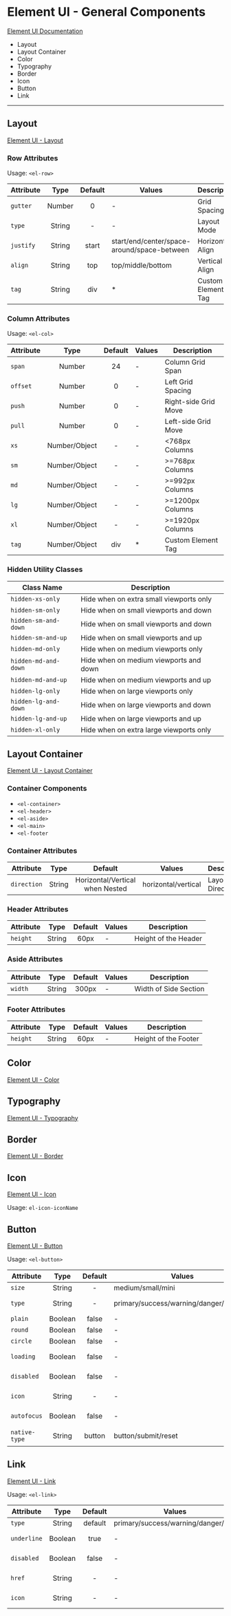 # Element UI - General Components

[Element UI Documentation](https://element.eleme.io/#/en-US)

* Layout
* Layout Container
* Color
* Typography
* Border
* Icon
* Button
* Link

---

## Layout

[Element UI - Layout](https://element.eleme.io/#/en-US/component/layout)

### Row Attributes

Usage: `<el-row>`

| Attribute | Type   | Default | Values                                      | Description        |
| --------- |:------:|:-------:| ------------------------------------------- | ------------------ |
| `gutter`  | Number | 0       | -                                           | Grid Spacing       |
| `type`    | String | -       | -                                           | Layout Mode        |
| `justify` | String | start   | start/end/center/space-around/space-between | Horizontal Align   |
| `align`   | String | top     | top/middle/bottom                           | Vertical Align     |
| `tag`     | String | div     | *                                           | Custom Element Tag |

### Column Attributes

Usage: `<el-col>`

| Attribute | Type          | Default | Values | Description          |
| --------- |:-------------:|:-------:| ------ | -------------------- |
| `span`    | Number        | 24      | -      | Column Grid Span     |
| `offset`  | Number        | 0       | -      | Left Grid Spacing    |
| `push`    | Number        | 0       | -      | Right-side Grid Move |
| `pull`    | Number        | 0       | -      | Left-side Grid Move  |
| `xs`      | Number/Object | -       | -      | <768px Columns       |
| `sm`      | Number/Object | -       | -      | >=768px Columns      |
| `md`      | Number/Object | -       | -      | >=992px Columns      |
| `lg`      | Number/Object | -       | -      | >=1200px Columns     |
| `xl`      | Number/Object | -       | -      | >=1920px Columns     |
| `tag`     | Number/Object | div     | *      | Custom Element Tag   |

### Hidden Utility Classes

| Class Name           | Description                             |
| -------------------- | --------------------------------------- |
| `hidden-xs-only`     | Hide when on extra small viewports only |
| `hidden-sm-only`     | Hide when on small viewports and down   |
| `hidden-sm-and-down` | Hide when on small viewports and down   |
| `hidden-sm-and-up`   | Hide when on small viewports and up     |
| `hidden-md-only`     | Hide when on medium viewports only      |
| `hidden-md-and-down` | Hide when on medium viewports and down  |
| `hidden-md-and-up`   | Hide when on medium viewports and up    |
| `hidden-lg-only`     | Hide when on large viewports only       |
| `hidden-lg-and-down` | Hide when on large viewports and down   |
| `hidden-lg-and-up`   | Hide when on large viewports and up     |
| `hidden-xl-only`     | Hide when on extra large viewports only |

## Layout Container

[Element UI - Layout Container](https://element.eleme.io/#/en-US/component/container)

### Container Components

  * `<el-container>`
  * `<el-header>`
  * `<el-aside>`
  * `<el-main>`
  * `<el-footer`

### Container Attributes

| Attribute   | Type   | Default                         | Values              | Description      |
| ----------- |:------:|:-------------------------------:| ------------------- | ---------------- |
| `direction` | String | Horizontal/Vertical when Nested | horizontal/vertical | Layout Direction |

### Header Attributes

| Attribute | Type   | Default | Values | Description          |
| --------- |:------:|:-------:| ------ | -------------------- |
| `height`  | String | 60px    | -      | Height of the Header |

### Aside Attributes

| Attribute | Type   | Default | Values | Description           |
| --------- |:------:|:-------:| ------ | --------------------- |
| `width`   | String | 300px   | -      | Width of Side Section |

### Footer Attributes

| Attribute | Type   | Default | Values | Description          |
| --------- |:------:|:-------:| ------ | -------------------- |
| `height`  | String | 60px    | -      | Height of the Footer |

## Color

[Element UI - Color](https://element.eleme.io/#/en-US/component/color)

## Typography

[Element UI - Typography](https://element.eleme.io/#/en-US/component/typography)

## Border

[Element UI - Border](https://element.eleme.io/#/en-US/component/border)

## Icon

[Element UI - Icon](https://element.eleme.io/#/en-US/component/icon)

Usage: `el-icon-iconName`

## Button

[Element UI - Button](https://element.eleme.io/#/en-US/component/button)

Usage: `<el-button>`

| Attribute     | Type    | Default | Values                                   | Description        |
| ------------- |:-------:|:-------:| ---------------------------------------- | ------------------ |
| `size`        | String  | -       | medium/small/mini                        | Button Size        |
| `type`        | String  | -       | primary/success/warning/danger/info/text | Button Type        |
| `plain`       | Boolean | false   | -                                        | Plain Type         |
| `round`       | Boolean | false   | -                                        | Round Type         |
| `circle`      | Boolean | false   | -                                        | Circle Type        |
| `loading`     | Boolean | false   | -                                        | Loading Action     |
| `disabled`    | Boolean | false   | -                                        | Disabled Action    |
| `icon`        | String  | -       | -                                        | Icon ClassName     |
| `autofocus`   | Boolean | false   | -                                        | Autofocus Action   |
| `native-type` | String  | button  | button/submit/reset                      | Button Type Native |

## Link

[Element UI - Link](https://element.eleme.io/#/en-US/component/link)

Usage: `<el-link>`

| Attribute   | Type    | Default | Values                              | Description         |
| ----------- |:-------:|:-------:| ----------------------------------- | ------------------- |
| `type`      | String  | default | primary/success/warning/danger/info | Type                |
| `underline` | Boolean | true    | -                                   | Underline Style     |
| `disabled`  | Boolean | false   | -                                   | Disabled Action     |
| `href`      | String  | -       | -                                   | Hyperlink Reference |
| `icon`      | String  | -       | -                                   | Icon ClassName      |
